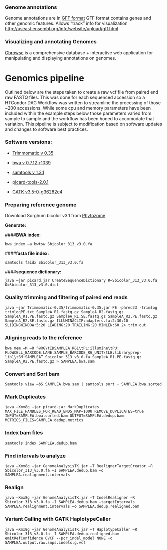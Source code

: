 ### **Genome annotations**



Genome annotations are in [GFF format](http://useast.ensembl.org/info/website/upload/gff.html) GFF format contains genes and other genomic features. Allows “track” info for visualization [http:\/\/useast.ensembl.org\/info\/website\/upload\/gff.html](http://useast.ensembl.org/info/website/upload/gff.html)



### **Visualizing and annotating Genomes**



[Gbrowse](http://gmod.org/wiki/GBrowse) is a comprehensive database + interactive web application for manipulating and displaying annotations on genomes.



# Genomics pipeline

Outlined below are the steps taken to create a raw vcf file from paired end raw FASTQ files. This was done for each sequenced accession so a HTCondor DAG Workflow was written to streamline the processing of those ~200 accessions. While some cpu and memory parameters have been included within the example steps below those parameters varied from sample to sample and the workflow has been honed to accomodate that variation. This pipeline is subject to modification based on software updates and changes to software best practices.



### **Software versions:**

* [Trimmomatic v 0.35](http://www.usadellab.org/cms/?page=trimmomatic)

* [bwa v 0.7.12-r1039](http://bio-bwa.sourceforge.net)

* [samtools v 1.3.1](http://samtools.sourceforge.net)

* [picard-tools-2.0.1](https://broadinstitute.github.io/picard)

* [GATK v3.5-0-g36282e4](https://software.broadinstitute.org/gatk)



### **Preparing reference genome**



Download Sorghum bicolor v3.1 from [Phytozome](https://phytozome.jgi.doe.gov/pz/portal.html#!info?alias=Org_Sbicolor)



**Generate:**

####**BWA index:**

`bwa index –a bwtsw Sbicolor_313_v3.0.fa`



####**fasta file index:**

`samtools faidx Sbicolor_313_v3.0.fa`



####**sequence dictionary:**

`java –jar picard.jar CreateSequenceDictionary R=Sbicolor_313_v3.0.fa O=Sbicolor_313_v3.0.dict`



### **Quality trimming and filtering of paired end reads**

`java –jar Trimmomatic-0.35/trimmomatic-0.35.jar PE -phred33 -trimlog trimlogPE.txt SampleA_R1.fastq.gz SampleA_R2.fastq.gz SampleA_R1.PE.fastq.gz SampleA_R1.SE.fastq.gz SampleA_R2.PE.fastq.gz SampleA_R2.SE.fastq.gz ILLUMINACLIP:adapters.fa:2:30:10 SLIDINGWINDOW:5:20 LEADING:20 TRAILING:20 MINLEN:60 2> trim.out`



### **Aligning reads to the reference**

`bwa mem –M –R “@RG\tIDSAMPLEA_RG1\tPL:illumine\tPU: FLOWCELL_BARCODE.LANE.SAMPLE_BARCODE_RG_UNIT\tLB:libraryprep-lib1\tSM:SAMPLEA” Sbicolor_313_v3.0.fa SampleA_R1.PE.fastq.gz SampleA_R2.PE.fastq.gz > SAMPLEA.bwa.sam`



### **Convert and Sort bam**

`Samtools view –bS SAMPLEA.bwa.sam | samtools sort - SAMPLEA.bwa.sorted`



### **Mark Duplicates**

`java –Xmx8g –jar picard.jar MarkDuplicates MAX_FILE_HANDLES_FOR_READ_ENDS_MAP=1000 REMOVE_DUPLICATES=true INPUT=SAMPLEA.bwa.sorted.bam OUTPUT=SAMPLEA.dedup.bam METRICS_FILES=SAMPLEA.dedup.metrics`



### **Index bam files**

`samtools index SAMPLEA.dedup.bam`



### **Find intervals to analyze**

`java –Xmx8g –jar GenomeAnalysisTK.jar –T RealignerTargetCreator –R Sbicolor_313_v3.0.fa –I SAMPLEA.dedup.bam –o SAMPLEA.realignment.intervals`



### **Realign**

`java –Xmx8g –jar GenomeAnalysisTK.jar –T IndelRealigner –R Sbicolor_313_v3.0.fa –I SAMPLEA.dedup.bam –targetIntervals SAMPLEA.realignment.intervals –o SAMPLEA.dedup.realigned.bam`



### **Variant Calling with GATK HaplotypeCaller**

`java –Xmx8g –jar GenomeAnalysisTK.jar –T HaplotypeCaller –R Sbicolor_313_v3.0.fa –I SAMPLEA.dedup.realigned.bam --emitRefConfidence GVCF --pcr_indel_model NONE -o SAMPLEA.output.raw.snps.indels.g.vcf`


